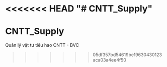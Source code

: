 <<<<<<< HEAD
"# CNTT_Supply" 
=======
# CNTT_Supply
Quản lý vật tư tiêu hao CNTT - BVC
>>>>>>> 05df357bd54619be19630430123aca03a4ee4f50
